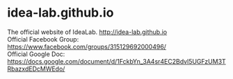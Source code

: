 idea-lab.github.io
==================

The official website of IdeaLab. http://idea-lab.github.io  
Official Facebook Group: https://www.facebook.com/groups/315129692000496/  
Official Google Doc: https://docs.google.com/document/d/1FckbYn_3A4sr4EC2Bdvl5UGFzUM3TRbazxdEDcMWEdo/  
